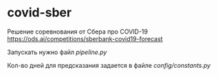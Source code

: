 # covid-sber
Решение соревнования от Сбера про COVID-19  https://ods.ai/competitions/sberbank-covid19-forecast

Запускать нужно файл *pipeline.py*

Кол-во дней для предсказания задается в файле *config/constants.py*
